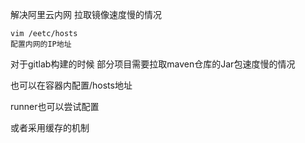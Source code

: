 解决阿里云内网 拉取镜像速度慢的情况

```
vim /eetc/hosts
配置内网的IP地址
```


对于gitlab构建的时候  部分项目需要拉取maven仓库的Jar包速度慢的情况


也可以在容器内配置/hosts地址

runner也可以尝试配置

或者采用缓存的机制